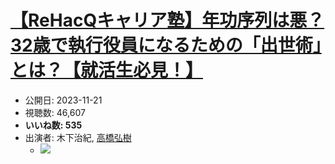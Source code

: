 # [【ReHacQキャリア塾】年功序列は悪？32歳で執行役員になるための「出世術」とは？【就活生必見！】](https://www.youtube.com/watch?v=D0Z_KeBndWI)
-   公開日: 2023-11-21
-   視聴数: 46,607
-   **いいね数: 535**
-   出演者: 木下治紀, [高橋弘樹](/rehacq_fan/people/高橋弘樹 "wikilink")
    - [![](https://img.youtube.com/vi/D0Z_KeBndWI/hqdefault.jpg)](https://www.youtube.com/watch?v=D0Z_KeBndWI)
